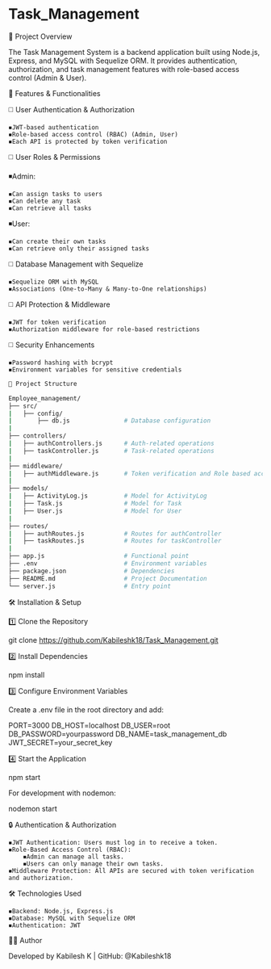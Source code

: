 # Task_Management

📌 Project Overview

The Task Management System is a backend application built using Node.js, Express, and MySQL with Sequelize ORM. It provides authentication, authorization, and task management features with role-based access control (Admin & User).


🚀 Features & Functionalities

◻️ User Authentication & Authorization

    ◾JWT-based authentication
    ◾Role-based access control (RBAC) (Admin, User)
    ◾Each API is protected by token verification

◻️ User Roles & Permissions

◾Admin:

    ◾Can assign tasks to users
    ◾Can delete any task
    ◾Can retrieve all tasks

◾User:

    ◾Can create their own tasks
    ◾Can retrieve only their assigned tasks

◻️ Database Management with Sequelize

    ◾Sequelize ORM with MySQL
    ◾Associations (One-to-Many & Many-to-One relationships)

◻️ API Protection & Middleware

    ◾JWT for token verification
    ◾Authorization middleware for role-based restrictions

◻️ Security Enhancements

    ◾Password hashing with bcrypt
    ◾Environment variables for sensitive credentials
```bash
📂 Project Structure

Employee_management/
├── src/
|   ├── config/
|       ├── db.js               # Database configuration
|
├── controllers/
|   ├── authControllers.js      # Auth-related operations
|   ├── taskController.js       # Task-related operations
|
├── middleware/
|   ├── authMiddleware.js       # Token verification and Role based access middleware
|
├── models/
|   ├── ActivityLog.js          # Model for ActivityLog
|   ├── Task.js                 # Model for Task
|   ├── User.js                 # Model for User
|
├── routes/
|   ├── authRoutes.js           # Routes for authController
|   ├── taskRoutes.js           # Routes for taskController
|
├── app.js                      # Functional point
├── .env                        # Environment variables
├── package.json                # Dependencies
├── README.md                   # Project Documentation
└── server.js                   # Entry point
```
🛠️ Installation & Setup

1️⃣ Clone the Repository

git clone https://github.com/Kabileshk18/Task_Management.git

2️⃣ Install Dependencies

npm install

3️⃣ Configure Environment Variables

Create a .env file in the root directory and add:

PORT=3000
DB_HOST=localhost
DB_USER=root
DB_PASSWORD=yourpassword
DB_NAME=task_management_db
JWT_SECRET=your_secret_key

4️⃣ Start the Application

npm start

For development with nodemon:

nodemon start

🔒 Authentication & Authorization

    ◾JWT Authentication: Users must log in to receive a token.
    ◾Role-Based Access Control (RBAC):
        ◾Admin can manage all tasks.
        ◾Users can only manage their own tasks.
    ◾Middleware Protection: All APIs are secured with token verification and authorization.

🛠️ Technologies Used

    ◾Backend: Node.js, Express.js
    ◾Database: MySQL with Sequelize ORM
    ◾Authentication: JWT

👨‍💻 Author

Developed by Kabilesh K | GitHub: @Kabileshk18